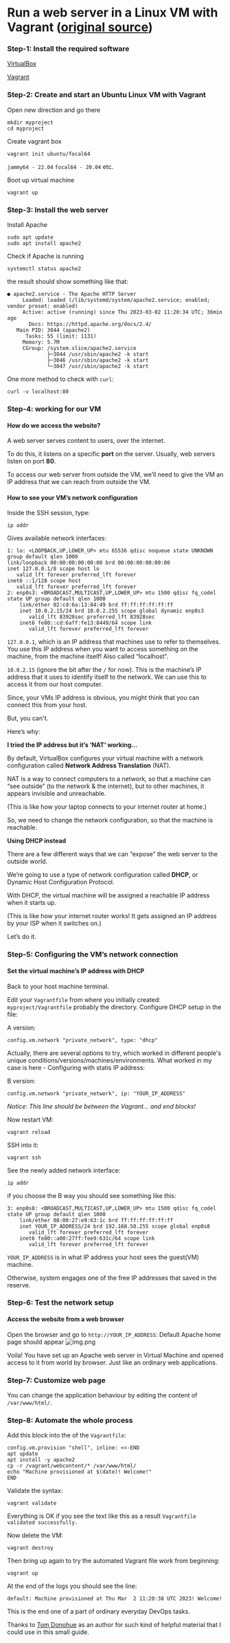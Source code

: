 # Run a web server in a Linux VM with Vagrant ([original source](https://www.tutorialworks.com/linux-vm-vagrant/))

### Step-1: Install the required software
[VirtualBox](https://www.virtualbox.org/)

[Vagrant](https://www.vagrantup.com/)

### Step-2: Create and start an Ubuntu Linux VM with Vagrant
Open new direction and go there

    mkdir myproject
    cd myproject


Create vagrant box

    vagrant init ubuntu/focal64

```jammy64 - 22.04``` ```focal64 - 20.04``` etc.

Boot up virtual machine

    vagrant up

### Step-3: Install the web server
Install Apache

    sudo apt update
    sudo apt install apache2


Check if Apache is running

    systemctl status apache2

the result should show something like that:

    ● apache2.service - The Apache HTTP Server
         Loaded: loaded (/lib/systemd/system/apache2.service; enabled; vendor preset: enabled)
         Active: active (running) since Thu 2023-03-02 11:20:34 UTC; 36min ago
           Docs: https://httpd.apache.org/docs/2.4/
       Main PID: 3044 (apache2)
          Tasks: 55 (limit: 1131)
         Memory: 5.7M
         CGroup: /system.slice/apache2.service
                 ├─3044 /usr/sbin/apache2 -k start
                 ├─3046 /usr/sbin/apache2 -k start
                 └─3047 /usr/sbin/apache2 -k start

One more method to check with ```curl```:
    
    curl -v localhost:80

### Step-4: working for our VM

#### How do we access the website?

A web server serves content to users, over the internet.

To do this, it listens on a specific **port** on the server. Usually, web servers listen on port **80**.

To access our web server from outside the VM, we’ll need to give the VM an IP address that we can reach from outside the VM.

#### How to see your VM’s network configuration

Inside the SSH session, type:

    ip addr

Gives available network interfaces:

    1: lo: <LOOPBACK,UP,LOWER_UP> mtu 65536 qdisc noqueue state UNKNOWN group default qlen 1000
    link/loopback 00:00:00:00:00:00 brd 00:00:00:00:00:00
    inet 127.0.0.1/8 scope host lo
       valid_lft forever preferred_lft forever
    inet6 ::1/128 scope host 
       valid_lft forever preferred_lft forever
    2: enp0s3: <BROADCAST,MULTICAST,UP,LOWER_UP> mtu 1500 qdisc fq_codel state UP group default qlen 1000
        link/ether 02:cd:6a:13:84:49 brd ff:ff:ff:ff:ff:ff
        inet 10.0.2.15/24 brd 10.0.2.255 scope global dynamic enp0s3
           valid_lft 83928sec preferred_lft 83928sec
        inet6 fe80::cd:6aff:fe13:8449/64 scope link 
           valid_lft forever preferred_lft forever

```127.0.0.1```, which is an IP address that machines use to refer to themselves. You use this IP address when you want to access something on the machine, from the machine itself! Also called “localhost”.

```10.0.2.15``` (ignore the bit after the ```/``` for now). This is the machine’s IP address that it uses to identify itself to the network. We can use this to access it from our host computer.

Since, your VMs IP address is obvious, you might think that you can connect this from your host.

But, you can't.

Here’s why:

**I tried the IP address but it’s ‘NAT’ working…**

By default, VirtualBox configures your virtual machine with a network configuration called **Network Address Translation** (NAT).

NAT is a way to connect computers to a network, so that a machine can “see outside” (to the network & the internet), but to other machines, it appears invisible and unreachable.

(This is like how your laptop connects to your internet router at home.)

So, we need to change the network configuration, so that the machine is reachable.

**Using DHCP instead**

There are a few different ways that we can “expose” the web server to the outside world.

We’re going to use a type of network configuration called **DHCP**, or Dynamic Host Configuration Protocol.

With DHCP, the virtual machine will be assigned a reachable IP address when it starts up.

(This is like how your internet router works! It gets assigned an IP address by your ISP when it switches on.)

Let’s do it.


### Step-5: Configuring the VM’s network connection

#### Set the virtual machine’s IP address with DHCP

Back to your host machine terminal.

Edit your ```Vagrantfile``` from where you initially created: ```myproject/Vagrantfile``` probably the directory.
Configure DHCP setup in the file:

A version:

    config.vm.network "private_network", type: "dhcp"

Actually, there are several options to try, which worked in different people's unique conditions/versions/machines/environments.
What worked in my case is here - Configuring with statis IP address:

B version:

    config.vm.network "private_network", ip: "YOUR_IP_ADDRESS"

_Notice: This line should be between the Vagrant... and end blocks!_

Now restart VM:

    vagrant reload

SSH into it:

    vagrant ssh

See the newly added network interface:

    ip addr

if you choose the B way you should see something like this:
    
    3: enp0s8: <BROADCAST,MULTICAST,UP,LOWER_UP> mtu 1500 qdisc fq_codel state UP group default qlen 1000
        link/ether 08:00:27:e9:63:1c brd ff:ff:ff:ff:ff:ff
        inet YOUR_IP_ADDRESS/24 brd 192.168.50.255 scope global enp0s8
           valid_lft forever preferred_lft forever
        inet6 fe80::a00:27ff:fee9:631c/64 scope link 
           valid_lft forever preferred_lft forever

```YOUR_IP_ADDRESS``` is in what IP address your host sees the guest(VM) machine.

Otherwise, system engages one of the free IP addresses that saved in the reserve.


### Step-6: Test the network setup

#### Access the website from a web browser

Open the browser and go to ```http://YOUR_IP_ADDRESS```:
Default Apache home page should appear
![img.png](img.png)

Voila! You have set up an Apache web server in Virtual Machine and opened access to it from world by browser. Just like an ordinary web applications.


### Step-7: Customize web page

You can change the application behaviour by editing the content of ```/var/www/html/```.


### Step-8: Automate the whole process

Add this block into the of the ```Vagrantfile```:
    
    config.vm.provision "shell", inline: <<-END
    apt update
    apt install -y apache2
    cp -r /vagrant/webcontent/* /var/www/html/
    echo "Machine provisioned at $(date)! Welcome!"
    END

Validate the syntax:

    vagrant validate

Everything is OK if you see the text like this as a result ```Vagrantfile validated successfully.```

Now delete the VM:

    vagrant destroy

Then bring up again to try the automated Vagrant file work from beginning:

    vagrant up

At the end of the logs you should see the line:

```default: Machine provisioned at Thu Mar  2 11:20:38 UTC 2023! Welcome!```

This is the end one of a part of ordinary everyday DevOps tasks.

Thanks to [Tom Donohue](https://uk.linkedin.com/in/tomint) as an author for such kind of helpful material that I could use in this small guide.